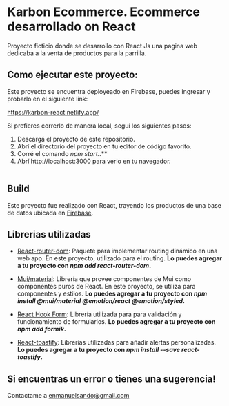 # Karbon Ecommerce. Ecommerce desarrollado on React
    
Proyecto ficticio donde se desarrollo con React Js una pagina web dedicaba a la venta de productos para la parrilla.

## Como ejecutar este proyecto:

Este proyecto se encuentra deployeado en Firebase, puedes ingresar y probarlo en el siguiente link:

https://karbon-react.netlify.app/ 

Si prefieres correrlo de manera local, seguí los siguientes pasos:

1. Descargá el proyecto de este repositorio.
2. Abrí el directorio del proyecto en tu editor de código favorito.
3. Corré el comando *npm start.*.**
4. Abrí http://localhost:3000 para verlo en tu navegador.

![]()
 
## Build

Este proyecto fue realizado con React, trayendo los productos de una base de datos ubicada en [Firebase](https://firebase.google.com/).

## Librerias utilizadas

* [React-router-dom](https://v5.reactrouter.com/web/guides/quick-start): Paquete para implementar routing dinámico en una web app. En este proyecto, utilizado para el routing. **Lo puedes agregar a tu proyecto con *npm add react-router-dom*.**

* [Mui/material](https://mui.com/): Librería que provee componentes de Mui como componentes puros de React. En este proyecto, se utiliza para componentes y estilos. **Lo puedes agregar a tu proyecto con *npm install @mui/material @emotion/react @emotion/styled*.**

* [React Hook Form](https://react-hook-form.com/): Librería utilizada para para validación y funcionamiento de formularios. **Lo puedes agregar a tu proyecto con *npm add formik*.**

* [React-toastify](https://fkhadra.github.io/react-toastify/introduction): Librerías utilizadas para añadir alertas personalizadas. **Lo puedes agregar a tu proyecto con *npm install --save react-toastify*.**

## Si encuentras un error o tienes una sugerencia!
Contactame a enmanuelsando@gmail.com